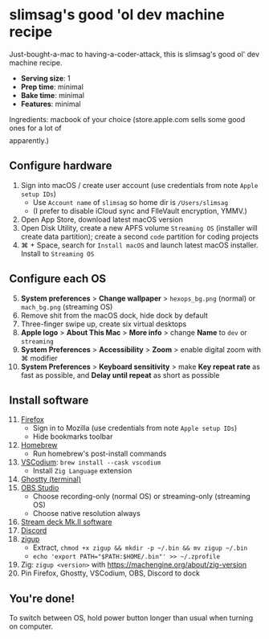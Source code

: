 # slimsag's good 'ol dev machine recipe

Just-bought-a-mac to having-a-coder-attack, this is slimsag's good ol' dev machine recipe.

* **Serving size**: 1
* **Prep time**: minimal
* **Bake time**: minimal
* **Features**: minimal

Ingredients: macbook of your choice (store.apple.com sells some good ones for a lot of $$$$ apparently.)

## Configure hardware

1. Sign into macOS / create user account (use credentials from note `Apple setup IDs`)
    * Use `Account name` of `slimsag` so home dir is `/Users/slimsag`
    * (I prefer to disable iCloud sync and FIleVault encryption, YMMV.)
2. Open App Store, download latest macOS version
3. Open Disk Utility, create a new APFS volume `Streaming OS` (installer will create data partition); create a second `code` partition for coding projects
4. ⌘ + Space, search for `Install macOS` and launch latest macOS installer. Install to `Streaming OS`

## Configure each OS

5. **System preferences** > **Change wallpaper** > `hexops_bg.png` (normal) or `mach_bg.png` (streaming OS)
6. Remove shit from the macOS dock, hide dock by default
7. Three-finger swipe up, create six virtual desktops
8. **Apple logo** > **About This Mac** > **More info** > change **Name** to `dev` or `streaming`
9. **System Preferences** > **Accessibility** > **Zoom** > enable digital zoom with ⌘ modifier
10. **System Preferences** > **Keyboard sensitivity** > make **Key repeat rate** as fast as possible, and **Delay until repeat** as short as possible

## Install software

11. [Firefox](https://www.mozilla.org)
    * Sign in to Mozilla (use credentials from note `Apple setup IDs`)
    * Hide bookmarks toolbar
12. [Homebrew](https://brew.sh/)
    * Run homebrew's post-install commands
13. [VSCodium](https://vscodium.com/): `brew install --cask vscodium`
    * Install `Zig Language` extension
14. [Ghostty (terminal)](https://github.com/mitchellh/ghostty)
15. [OBS Studio](https://obsproject.com/download)
    * Choose recording-only (normal OS) or streaming-only (streaming OS)
    * Choose native resolution always
16. [Stream deck Mk.II software](https://www.elgato.com/us/en/s/downloads)
17. [Discord](https://discord.com/download)
18. [zigup](https://github.com/marler8997/zigup/releases)
    * Extract, `chmod +x zigup && mkdir -p ~/.bin && mv zigup ~/.bin`
    * `echo 'export PATH="$PATH:$HOME/.bin"' >> ~/.zprofile`
19. Zig: `zigup <version>` with https://machengine.org/about/zig-version
20. Pin Firefox, Ghostty, VSCodium, OBS, Discord to dock

## You're done!

To switch between OS, hold power button longer than usual when turning on computer.
